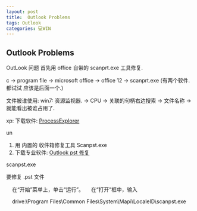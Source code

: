 ```yaml
---
layout: post
title:  Outlook Problems
tags: Outlook
categories: 💻WIN
---
```


## Outlook Problems

OutLook 问题 首先用 office 自带的 scanprt.exe 工具修复.

c → program file → microsoft office → office 12 → scanprt.exe (有两个软件.都试试  应该是后面一个.)




文件被谁使用:
win7: 资源监视器. → CPU → 关联的句柄右边搜索 → 文件名称 → 就能看出被谁占用了.


xp: 下载软件: [ProcessExplorer][1]







un





1. 用 内置的 收件箱修复工具  Scanpst.exe
2. 下载专业软件: [Outlook pst 修复][2]


scanpst.exe



要修复 .pst 文件

    在“开始”菜单上，单击“运行”。
    在“打开”框中，输入

    drive:\Program Files\Common Files\System\Mapi\LocaleID\scanpst.exe


[1]:	https://technet.microsoft.com/en-us/sysinternals/bb896653
[2]:	http://www.yodot.com/zh/zh-outlook-pst-repair/